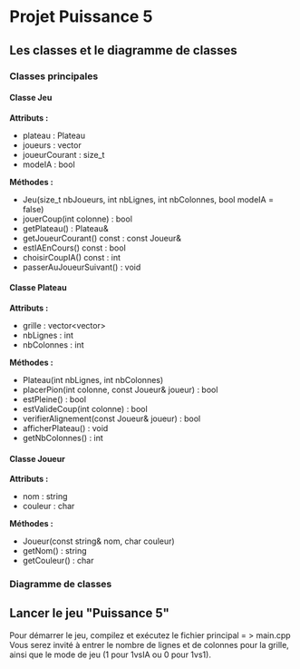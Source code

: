 # Projet Puissance 5

## Les classes et le diagramme de classes

### Classes principales

#### Classe Jeu
**Attributs :**
- plateau : Plateau
- joueurs : vector<Joueur>
- joueurCourant : size_t
- modeIA : bool

**Méthodes :**
- Jeu(size_t nbJoueurs, int nbLignes, int nbColonnes, bool modeIA = false)
- jouerCoup(int colonne) : bool
- getPlateau() : Plateau&
- getJoueurCourant() const : const Joueur&
- estIAEnCours() const : bool
- choisirCoupIA() const : int
- passerAuJoueurSuivant() : void
  
#### Classe Plateau
**Attributs :**
- grille : vector<vector<char>>
- nbLignes : int
- nbColonnes : int

**Méthodes :**
- Plateau(int nbLignes, int nbColonnes)
- placerPion(int colonne, const Joueur& joueur) : bool
- estPleine() : bool
- estValideCoup(int colonne) : bool
- verifierAlignement(const Joueur& joueur) : bool
- afficherPlateau() : void
- getNbColonnes() : int

#### Classe Joueur
**Attributs :**
- nom : string
- couleur : char

**Méthodes :**
- Joueur(const string& nom, char couleur)
- getNom() : string
- getCouleur() : char

### Diagramme de classes

## Lancer le jeu "Puissance 5"

Pour démarrer le jeu, compilez et exécutez le fichier principal = > main.cpp
Vous serez invité à entrer le nombre de lignes et de colonnes pour la grille, ainsi que le mode de jeu (1 pour 1vsIA ou 0 pour 1vs1).


